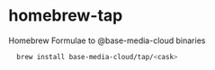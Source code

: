 # homebrew-tap
Homebrew Formulae to @base-media-cloud binaries

```bash
  brew install base-media-cloud/tap/<cask>
```
